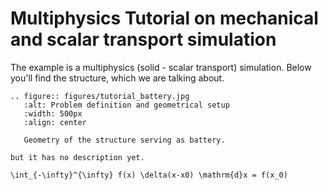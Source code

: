 # Multiphysics Tutorial on mechanical and scalar transport simulation

The example is a multiphysics (solid - scalar transport) simulation.
Below you'll find the structure, which we are talking about.

```{eval-rst}
.. figure:: figures/tutorial_battery.jpg
   :alt: Problem definition and geometrical setup
   :width: 500px
   :align: center

   Geometry of the structure serving as battery.
```

```{note} A battery framework test exists, which could be used as a tutorial, 
but it has no description yet.
```

```{math}
\int_{-\infty}^{\infty} f(x) \delta(x-x0) \mathrm{d}x = f(x_0)
```
